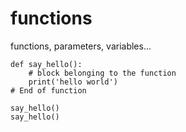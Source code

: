 # functions
functions, parameters, variables...
```
def say_hello():
    # block belonging to the function
    print('hello world')
# End of function

say_hello()
say_hello()
```
